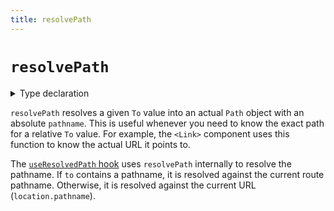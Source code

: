 ```yaml
---
title: resolvePath
---
```


# `resolvePath`

<details>
  <summary>Type declaration</summary>

```tsx
declare function resolvePath(
  to: To,
  fromPathname?: string
): Path;

type To = string | Partial<Path>;

interface Path {
  pathname: string;
  search: string;
  hash: string;
}
```

</details>

`resolvePath` resolves a given `To` value into an actual `Path` object with an absolute `pathname`. This is useful whenever you need to know the exact path for a relative `To` value. For example, the `<Link>` component uses this function to know the actual URL it points to.

The [`useResolvedPath` hook][useresolvedpath] uses `resolvePath` internally to resolve the pathname. If `to` contains a pathname, it is resolved against the current route pathname. Otherwise, it is resolved against the current URL (`location.pathname`).

[useresolvedpath]: ../hooks/use-resolved-path
